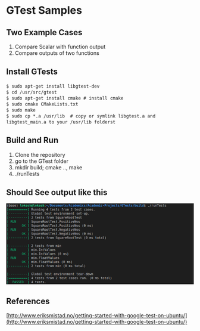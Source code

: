 # GTest Samples

## Two Example Cases
  1. Compare Scalar with function output
  2. Compare outputs of two functions

## Install GTests
```
$ sudo apt-get install libgtest-dev
$ cd /usr/src/gtest
$ sudo apt-get install cmake # install cmake
$ sudo cmake CMakeLists.txt
$ sudo make
$ sudo cp *.a /usr/lib  # copy or symlink libgtest.a and libgtest_main.a to your /usr/lib folderst
```
## Build and Run
1. Clone the repository
2. go to the GTest folder
3. mkdir build; cmake .., make 
4. ./runTests

## Should See output like this
![alt text](GTest.png?raw=true)

## References
[http://www.eriksmistad.no/getting-started-with-google-test-on-ubuntu/](http://www.eriksmistad.no/getting-started-with-google-test-on-ubuntu/) 
